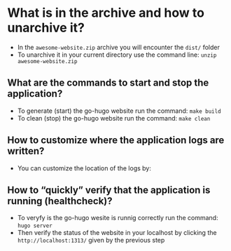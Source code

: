 # What is in the archive and how to unarchive it?

- In the  `awesome-website.zip`  archive you will encounter the  `dist/`  folder
- To unarchive it in your current directory use the command line:  `unzip awesome-website.zip`

## What are the commands to start and stop the application?

- To generate (start) the go-hugo website run the command:  `make build`
- To clean (stop) the go-hugo website run the command:  `make clean`

## How to customize where the application logs are written?

- You can customize the location of the logs by:

## How to “quickly” verify that the application is running (healthcheck)?

- To veryfy is the go-hugo wesite is runnig correctly run the command:  `hugo server`
- Then verify the status of the website in your localhost by clicking the  
`http://localhost:1313/`  given by the previous step
